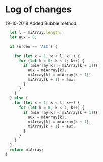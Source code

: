 # Log of changes

19-10-2018 Added Bubble method.
```javascript function ordination_bubble( miArray, orden) {
  let l = miArray.length;
  let aux = 0;
  
  if (orden == 'ASC') {
    
    for (let x = 1; x < l; x++) {
      for (let k = 0; k < l; k++) {
        if (miArray[k] > miArray[k + 1]){
          aux = miArray[k];
          miArray[k] = miArray[k + 1];
          miArray[k + 1] = aux;
        }
      }
    }     
  } else {
    for (let x = 1; x < l; x++) {
      for (let k = 0; k < l; k++) {
        if (miArray[k] < miArray[k + 1]){
          aux = miArray[k];
          miArray[k] = miArray[k + 1];
          miArray[k + 1] = aux;
        }
      }
    }     
  }
  return miArray;
}
```
